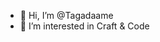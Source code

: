 - 👋 Hi, I’m @Tagadaame
- 👀 I’m interested in Craft & Code


<!---
Tagadaame/Tagadaame is a ✨ special ✨ repository because its `README.md` (this file) appears on your GitHub profile.
You can click the Preview link to take a look at your changes.
--->
